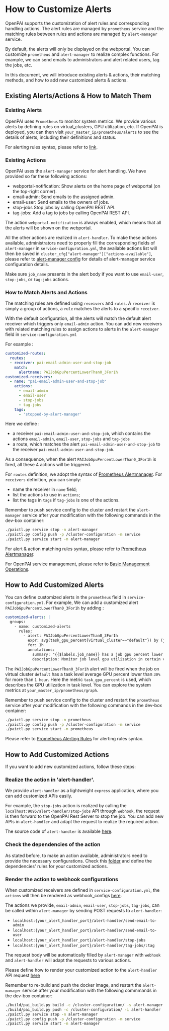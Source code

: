 # How to Customize Alerts

OpenPAI supports the customization of alert rules and corresponding handling actions.
The alert rules are managed by `prometheus` service and the matching rules between rules and actions are managed by `alert-manager` service.

By default, the alerts will only be displayed on the webportal.
You can customize `prometheus` and `alert-manager` to realize complex functions.
For example, we can send emails to administrators and alert related users, tag the jobs, etc.

In this document, we will introduce existing alerts & actions, their matching methods, and how to add new customized alerts & actions.

## Existing Alerts/Actions & How to Match Them 

### Existing Alerts

OpenPAI uses `Prometheus` to monitor system metrics.
We provide various alerts by defining rules on virtual_clusters, GPU utilization, etc.
If OpenPAI is deployed, you can then visit `your_master_ip/prometheus/alerts` to see the details of alerts, including their definitions and status.

For alerting rules syntax, please refer to [link](https://prometheus.io/docs/prometheus/latest/configuration/alerting_rules/).

### Existing Actions

OpenPAI uses the `alert-manager` service for alert handling. We have provided so far these following actions: 
* webportal-notification: Show alerts on the home page of webportal (on the top-right corner).
* email-admin: Send emails to the assigned admin.
* email-user: Send emails to the owners of jobs.
* stop-jobs Stop jobs by calling OpenPAI REST API.
* tag-jobs: Add a tag to jobs by calling OpenPAI REST API.

The action `webportal-notification` is always enabled, which means that all the alerts will be shown on the webportal.

All the other actions are realized in `alert-handler`.
To make these actions available, administrators need to properly fill the corresponding fields of `alert-manager` in `service-configuration.yml`, 
the available actions list will then be saved in `cluster_cfg["alert-manager"]["actions-available"]`, please refer to [alert-manager config](https://github.com/suiguoxin/pai/tree/prometheus/src/alert-manager/config/alert-manager.md) for details of alert-manager service configuration details.

Make sure `job_name` presents in the alert body if you want to use `email-user`, `stop-jobs`, or `tag-jobs` actions.

### How to Match Alerts and Actions

The matching rules are defined using `receivers` and `rules`.
A `receiver` is simply a group of actions, a `rule` matches the alerts to a specific `receiver`. 

With the default configuration, all the alerts will match the default alert receiver which triggers only `email-admin` action.
You can add new receivers with related matching rules to assign actions to alerts in the `alert-manager` field in `service-configuration.yml`

For example :

``` yaml
customized-routes:
  routes:
  - receiver: pai-email-admin-user-and-stop-job
    match:
      alertname: PAIJobGpuPercentLowerThan0_3For1h
customized-receivers:
  - name: "pai-email-admin-user-and-stop-job"
    actions: 
      - email-admin
      - email-user
      - stop-jobs
      - tag-jobs
    tags: 
      - 'stopped-by-alert-manager'
```

Here we define :
- a receiver `pai-email-admin-user-and-stop-job`, which contains the actions `email-admin`, `email-user`, `stop-jobs` and `tag-jobs`
- a route, which matches the alert `pai-email-admin-user-and-stop-job` to the receiver `pai-email-admin-user-and-stop-job`.

As a consequence, when the alert `PAIJobGpuPercentLowerThan0_3For1h` is fired, all these 4 actions will be triggered.

For `routes` definition, we adopt the syntax of [Prometheus Alertmanager](https://prometheus.io/docs/alerting/latest/configuration/).
For `receivers` definition, you can simply:
- name the receiver in `name` field;
- list the actions to use in `actions`;
- list the tags in `tags` if `tag-jobs` is one of the actions.

Remember to push service config to the cluster and restart the `alert-manager` service after your modification with the following commands in the dev-box container:
```bash
./paictl.py service stop -n alert-manager
./paictl.py config push -p /cluster-configuration -m service
./paictl.py service start -n alert-manager
```

For alert & action matching rules syntax, please refer to [Prometheus Alertmanager](https://prometheus.io/docs/alerting/latest/configuration/).

For OpenPAI service management, please refer to [Basic Management Operations](https://github.com/microsoft/pai/blob/master/docs/manual/cluster-admin/basic-management-operations.md).


## How to Add Customized Alerts

You can define customized alerts in the `prometheus` field in `service-configuration.yml`.
For example, We can add a customized alert `PAIJobGpuPercentLowerThan0_3For1h` by adding :

``` yaml
customized-alerts: |
  groups:
    - name: customized-alerts
      rules:
        - alert: PAIJobGpuPercentLowerThan0_3For1h
          expr: avg(task_gpu_percent{virtual_cluster=~"default"}) by (job_name) < 0.3
          for: 1h
          annotations:
            summary: "{{$labels.job_name}} has a job gpu percent lower than 30% for 1 hour"
            description: Monitor job level gpu utilization in certain virtual clusters.
```

The `PAIJobGpuPercentLowerThan0_3For1h` alert will be fired when the job on virtual cluster `default` has a task level average GPU percent lower than `30%` for more than `1 hour`.
Here the metric `task_gpu_percent` is used, which describes the GPU utilization in task level. 
You can explore the system metrics at `your_master_ip/prometheus/graph`.

Remember to push service config to the cluster and restart the `prometheus` service after your modification with the following commands in the dev-box container:
```bash
./paictl.py service stop -n prometheus
./paictl.py config push -p /cluster-configuration -m service
./paictl.py service start -n prometheus
```

Please refer to [Prometheus Alerting Rules](https://prometheus.io/docs/prometheus/latest/configuration/alerting_rules/) for alerting rules syntax.

## How to Add Customized Actions

If you want to add new customized actions, follow these steps:

###  Realize the action in 'alert-handler'.
We provide `alert-handler` as a lightweight `express` application, where you can add customized APIs easily.

For example, the `stop-jobs` action is realized by calling the `localhost:9095/alert-handler/stop-jobs` API through `webhook`,
the request is then forward to the OpenPAI Rest Server to stop the job.
You can add new APIs in `alert-handler` and adapt the request to realize the required action.

The source code of `alert-handler` is available [here](https://github.com/microsoft/pai/blob/master/src/alert-manager/src/alert-handler).

### Check the dependencies of the action

As stated before, to make an action available, administrators need to provide the necessary configurations.
Check this [folder](https://github.com/suiguoxin/pai/tree/prometheus/src/alert-manager/config) and define the dependencies' rules for your customized actions.


### Render the action to webhook configurations

When customized receivers are defined in `service-configuration.yml`,
the `actions` will then be rendered as webhook_configs [here](https://github.com/microsoft/pai/blob/master/src/alert-manager/deploy/alert-manager-configmap.yaml.template).

The actions we provide, `email-admin`, `email-user`, `stop-jobs`, `tag-jobs`, can be called within `alert-manager` by sending POST requests to `alert-handler`:
- `localhost:{your_alert_handler_port}/alert-handler/send-email-to-admin`
- `localhost:{your_alert_handler_port}/alert-handler/send-email-to-user`
- `localhost:{your_alert_handler_port}/alert-handler/stop-jobs`
- `localhost:{your_alert_handler_port}/alert-handler/tag-jobs/:tag`

The request body will be automatically filled by `alert-manager` with `webhook`
and `alert-handler` will adapt the requests to various actions.

Please define how to render your customized action to the `alert-handler` API request
[here](https://github.com/microsoft/pai/blob/master/src/alert-manager/src/alert-handler)

Remember to re-build and push the docker image, and restart the `alert-manager` service after your modification with the following commmands in the dev-box container:

```bash
./build/pai_build.py build -c /cluster-configuration/ -s alert-manager
./build/pai_build.py push -c /cluster-configuration/ -i alert-handler
./paictl.py service stop -n alert-manager
./paictl.py config push -p /cluster-configuration -m service
./paictl.py service start -n alert-manager
```
